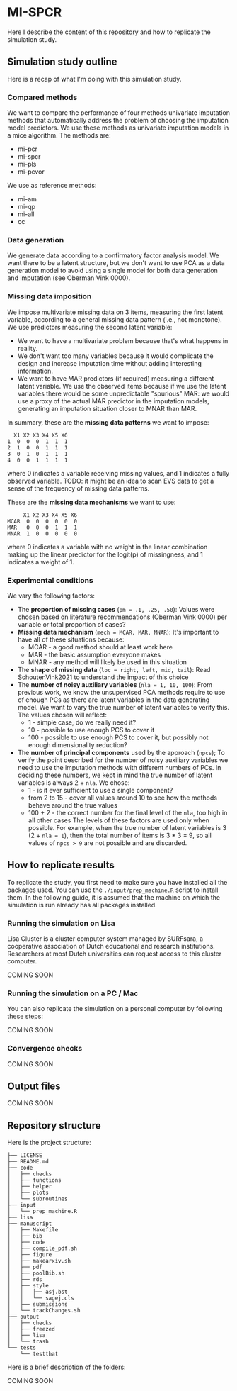# MI-SPCR

Here I describe the content of this repository and how to replicate the simulation study.

## Simulation study outline

Here is a recap of what I'm doing with this simulation study.

### Compared methods

We want to compare the performance of four methods univariate imputation methods that automatically address the problem of choosing the imputation model predictors.
We use these methods as univariate imputation models in a mice algorithm.
The methods are:

- mi-pcr
- mi-spcr
- mi-pls
- mi-pcvor

We use as reference methods:

- mi-am
- mi-qp
- mi-all
- cc

### Data generation

We generate data according to a confirmatory factor analysis model.
We want there to be a latent structure, but we don't want to use PCA as a data generation model to avoid using a single model for both data generation and imputation (see Oberman Vink 0000).

### Missing data imposition

We impose multivariate missing data on 3 items, measuring the first latent variable, according to a general missing data pattern (i.e., not monotone).
We use predictors measuring the second latent variable:

- We want to have a multivariate problem because that's what happens in reality.
- We don't want too many variables because it would complicate the design and increase imputation time without adding interesting information.
- We want to have MAR predictors (if required) measuring a different latent variable.
We use the observed items because if we use the latent variables there would be some unpredictable "spurious" MAR:
we would use a proxy of the actual MAR predictor in the imputation models, generating an imputation situation closer to MNAR than MAR.

In summary, these are the **missing data patterns** we want to impose:

```
  X1 X2 X3 X4 X5 X6
1  0  0  0  1  1  1
2  1  0  0  1  1  1
3  0  1  0  1  1  1
4  0  0  1  1  1  1
```

where 0 indicates a variable receiving missing values, and 1 indicates a fully observed variable.
TODO: it might be an idea to scan EVS data to get a sense of the frequency of missing data patterns.

These are the **missing data mechanisms** we want to use:

```
     X1 X2 X3 X4 X5 X6
MCAR  0  0  0  0  0  0
MAR   0  0  0  1  1  1
MNAR  1  0  0  0  0  0
```

where 0 indicates a variable with no weight in the linear combination making up the linear predictor for the logit(p) of missingness, and 1 indicates a weight of 1.

### Experimental conditions

We vary the following factors:

- The **proportion of missing cases** (`pm = .1, .25, .50`):
    Values were chosen based on literature recommendations (Oberman Vink 0000) per variable or total proportion of cases?
- **Missing data mechanism** (`mech = MCAR, MAR, MNAR`):
    It's important to have all of these situations because:
  - MCAR - a good method should at least work here
  - MAR - the basic assumption everyone makes
  - MNAR - any method will likely be used in this situation
- The **shape of missing data** (`loc = right, left, mid, tail`):
    Read SchoutenVink2021 to understand the impact of this choice
- The **number of noisy auxiliary variables** (`nla = 1, 10, 100`):
    From previous work, we know the unsupervised PCA methods require to use of enough PCs as there are latent variables in the data generating model.
    We want to vary the true number of latent variables to verify this.
    The values chosen will reflect:
  - 1 - simple case, do we really need it?
  - 10 - possible to use enough PCS to cover it
  - 100 - possible to use enough PCS to cover it, but possibly not enough dimensionality reduction?
- The **number of principal components** used by the approach (`npcs`);
    To verify the point described for the number of noisy auxiliary variables we need to use the imputation methods with different numbers of PCs.
    In deciding these numbers, we kept in mind the true number of latent variables is always 2 + `nla`.
    We chose:
  - 1 - is it ever sufficient to use a single component?
  - from 2 to 15 - cover all values around 10 to see how the methods behave around the true values
  - 100 + 2 - the correct number for the final level of the `nla`, too high in all other cases
    The levels of these factors are used only when possible.
    For example, when the true number of latent variables is 3 (2 + `nla = 1`), then the total number of items is 3 * 3 = 9, so all values of `npcs > 9` are not possible and are discarded.

## How to replicate results

To replicate the study, you first need to make sure you have installed all the packages used.
You can use the `./input/prep_machine.R` script to install them.
In the following guide, it is assumed that the machine on which the simulation is run already has all packages installed.

### Running the simulation on Lisa

Lisa Cluster is a cluster computer system managed by SURFsara, a cooperative association of Dutch educational and
research institutions.
Researchers at most Dutch universities can request access to this cluster computer.

COMING SOON

### Running the simulation on a PC / Mac

You can also replicate the simulation on a personal computer by following these steps:

COMING SOON

### Convergence checks

COMING SOON

## Output files

COMING SOON

## Repository structure

Here is the project structure:

```
├── LICENSE
├── README.md
├── code
│   ├── checks
│   ├── functions
│   ├── helper
│   ├── plots
│   └── subroutines
├── input
│   └── prep_machine.R
├── lisa
├── manuscript
│   ├── Makefile
│   ├── bib
│   ├── code
│   ├── compile_pdf.sh
│   ├── figure
│   ├── makearxiv.sh
│   ├── pdf
│   ├── poolBib.sh
│   ├── rds
│   ├── style
│   │   ├── asj.bst
│   │   └── sagej.cls
│   ├── submissions
│   └── trackChanges.sh
├── output
│   ├── checks
│   ├── freezed
│   ├── lisa
│   └── trash
└── tests
    └── testthat

```

Here is a brief description of the folders:

COMING SOON
